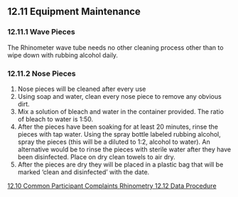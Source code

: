 ## 12.11 Equipment Maintenance

### 12.11.1 Wave Pieces

The Rhinometer wave tube needs no other cleaning process other than to wipe down with rubbing alcohol daily.

### 12.11.2 Nose Pieces

1. Nose pieces will be cleaned after every use
2. Using soap and water, clean every nose piece to remove any obvious dirt.
3. Mix a solution of bleach and water in the container provided. The ratio of bleach to water is 1:50.
4. After the pieces have been soaking for at least 20 minutes, rinse the pieces with tap water. Using the spray bottle labeled rubbing alcohol, spray the pieces (this will be a diluted to 1:2, alcohol to water). An alternative would be to rinse the pieces with sterile water after they have been disinfected.  Place on dry clean towels to air dry.
5. After the pieces are dry they will be placed in a plastic bag that will be marked ‘clean and disinfected’ with the date.


<div class="center">
<div class="btn-group">
  <a href=":pages_path:/manuals/rhinometry/12-10-ppt-complaints.md" class="btn btn-default">
    <span class="glyphicon glyphicon-chevron-left"></span>
    12.10 Common Participant Complaints
  </a>

  <a href=":pages_path:/manuals/rhinometry" class="btn btn-default">
    <span class="glyphicon glyphicon-chevron-up"></span>
    Rhinometry
  </a>

  <a href=":pages_path:/manuals/rhinometry/12-12-data-procedure.md" class="btn btn-success">
    12.12 Data Procedure
    <span class="glyphicon glyphicon-chevron-right"></span>
  </a>
</div>
</div>

